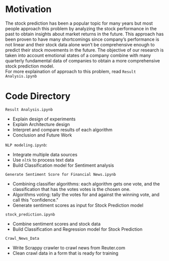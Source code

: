 # Motivation
   The stock prediction has been a popular topic for many years but most people approach this problem by analyzing the stock performance in the past to obtain insights about market returns in the future. This approach has been proven to have many shortcomings since company’s performance is not linear and their stock data alone won’t be comprehensive enough to predict their stock movements in the future.
   The objective of our research is taken into account emotional states of a company combine with many quarterly fundamental data of companies to obtain a more comprehensive stock prediction model.  
   For more explaination of approach to this problem, read `Result Analysis.ipynb`
   
# Code Directory
`Result Analysis.ipynb`
- Explain design of experiments
- Explain Architecture design
- Interpret and compare results of each algorithm
- Conclusion and Future Work

`NLP modeling.ipynb`: 
- Integrate multiple data sources
- Use `nltk` to process text data
- Build Classification model for Sentiment analysis
    
`Generate Sentiment Score for Financial News.ipynb`
- Combining classifier algorithms: each algorithm gets one vote, and the classification that has the votes votes is the chosen one.
- Algorithms voting: tally the votes for and against the winning vote, and call this "confidence."
- Generate sentiment scores as input for Stock Prediction model

`stock_prediction.ipynb`
- Combine sentiment scores and stock data
- Build Classification and Regression model for Stock Prediction

`Crawl_News_Data`
- Write Scrappy crawler to crawl news from Reuter.com
- Clean crawl data in a form that is ready for training